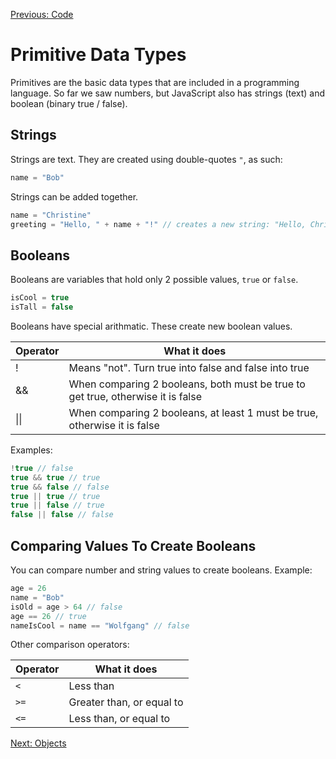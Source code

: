 [Previous: Code](../Lesson-03-Code/README.md)

# Primitive Data Types

Primitives are the basic data types that are included in a programming language. So far we saw numbers, but JavaScript also has strings (text) and boolean (binary true / false).

## Strings

Strings are text. They are created using double-quotes `"`, as such:

```javascript
name = "Bob"
```

Strings can be added together.

```javascript
name = "Christine"
greeting = "Hello, " + name + "!" // creates a new string: "Hello, Christine!"
```

## Booleans

Booleans are variables that hold only 2 possible values, `true` or `false`.

```javascript
isCool = true
isTall = false
```

Booleans have special arithmatic. These create new boolean values.

|Operator|What it does|
|---|---|
|!| Means "not". Turn true into false and false into true|
|&&| When comparing 2 booleans, both must be true to get true, otherwise it is false
|\|\||When comparing 2 booleans, at least 1 must be true, otherwise it is false|

Examples:
```javascript
!true // false
true && true // true
true && false // false
true || true // true
true || false // true
false || false // false
```

## Comparing Values To Create Booleans

You can compare number and string values to create booleans. Example:

```javascript
age = 26
name = "Bob"
isOld = age > 64 // false
age == 26 // true
nameIsCool = name == "Wolfgang" // false
```

Other comparison operators:

|Operator|What it does|
|---|---|
|`<`|Less than|
|`>=`|Greater than, or equal to|
|`<=`|Less than, or equal to|

[Next: Objects](../Lesson-05-Objects/README.md)